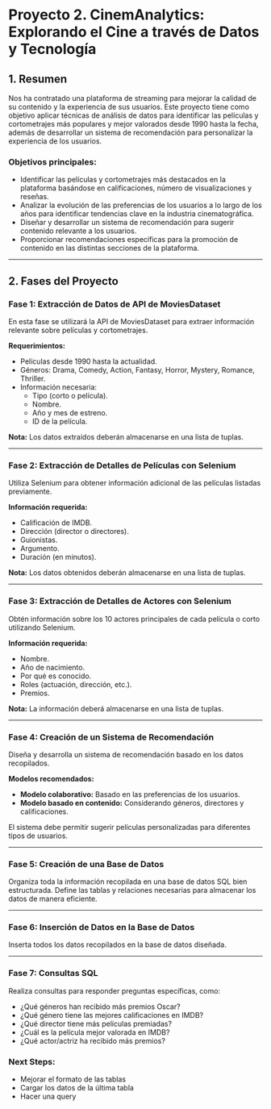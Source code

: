# Proyecto 2. CinemAnalytics: Explorando el Cine a través de Datos y Tecnología

## 1. Resumen

Nos ha contratado una plataforma de streaming para mejorar la calidad de su contenido y la experiencia de sus usuarios. Este proyecto tiene como objetivo aplicar técnicas de análisis de datos para identificar las películas y cortometrajes más populares y mejor valorados desde 1990 hasta la fecha, además de desarrollar un sistema de recomendación para personalizar la experiencia de los usuarios.

### Objetivos principales:
- Identificar las películas y cortometrajes más destacados en la plataforma basándose en calificaciones, número de visualizaciones y reseñas.
- Analizar la evolución de las preferencias de los usuarios a lo largo de los años para identificar tendencias clave en la industria cinematográfica.
- Diseñar y desarrollar un sistema de recomendación para sugerir contenido relevante a los usuarios.
- Proporcionar recomendaciones específicas para la promoción de contenido en las distintas secciones de la plataforma.

---

## 2. Fases del Proyecto

### Fase 1: Extracción de Datos de API de MoviesDataset
En esta fase se utilizará la API de MoviesDataset para extraer información relevante sobre películas y cortometrajes.

**Requerimientos:**
- Películas desde 1990 hasta la actualidad.
- Géneros: Drama, Comedy, Action, Fantasy, Horror, Mystery, Romance, Thriller.
- Información necesaria:
  - Tipo (corto o película).
  - Nombre.
  - Año y mes de estreno.
  - ID de la película.

**Nota:** Los datos extraídos deberán almacenarse en una lista de tuplas.

---

### Fase 2: Extracción de Detalles de Películas con Selenium
Utiliza Selenium para obtener información adicional de las películas listadas previamente.

**Información requerida:**
- Calificación de IMDB.
- Dirección (director o directores).
- Guionistas.
- Argumento.
- Duración (en minutos).

**Nota:** Los datos obtenidos deberán almacenarse en una lista de tuplas.

---

### Fase 3: Extracción de Detalles de Actores con Selenium
Obtén información sobre los 10 actores principales de cada película o corto utilizando Selenium.

**Información requerida:**
- Nombre.
- Año de nacimiento.
- Por qué es conocido.
- Roles (actuación, dirección, etc.).
- Premios.

**Nota:** La información deberá almacenarse en una lista de tuplas.

---

### Fase 4: Creación de un Sistema de Recomendación
Diseña y desarrolla un sistema de recomendación basado en los datos recopilados.

**Modelos recomendados:**
- **Modelo colaborativo:** Basado en las preferencias de los usuarios.
- **Modelo basado en contenido:** Considerando géneros, directores y calificaciones.

El sistema debe permitir sugerir películas personalizadas para diferentes tipos de usuarios.

---

### Fase 5: Creación de una Base de Datos
Organiza toda la información recopilada en una base de datos SQL bien estructurada. Define las tablas y relaciones necesarias para almacenar los datos de manera eficiente.

---

### Fase 6: Inserción de Datos en la Base de Datos
Inserta todos los datos recopilados en la base de datos diseñada.

---

### Fase 7: Consultas SQL
Realiza consultas para responder preguntas específicas, como:
- ¿Qué géneros han recibido más premios Oscar?
- ¿Qué género tiene las mejores calificaciones en IMDB?
- ¿Qué director tiene más películas premiadas?
- ¿Cuál es la película mejor valorada en IMDB?
- ¿Qué actor/actriz ha recibido más premios?


### Next Steps:
- Mejorar el formato de las tablas
- Cargar los datos de la última tabla
- Hacer una query